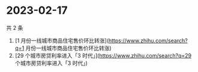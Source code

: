 # 2023-02-17

共 2 条

<!-- BEGIN -->
<!-- 最后更新时间 Fri Feb 17 2023 08:55:19 GMT+0800 (China Standard Time) -->

1. [1 月份一线城市商品住宅售价环比转涨](https://www.zhihu.com/search?q=1
   月份一线城市商品住宅售价环比转涨)
1. [29 个城市房贷利率进入「3 时代」](https://www.zhihu.com/search?q=29
   个城市房贷利率进入「3 时代」)

<!-- END -->

